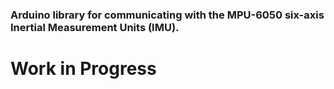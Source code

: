 ### Arduino library for communicating with the MPU-6050 six-axis Inertial Measurement Units (IMU).

# Work in Progress
